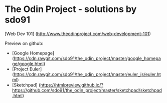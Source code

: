 # The Odin Project - solutions by sdo91
[Web Dev 101] (http://www.theodinproject.com/web-development-101)

Preview on github:
* [Google Homepage] (https://cdn.rawgit.com/sdo91/the_odin_project/master/google_homepage/google.html)
* [Project Euler] (https://cdn.rawgit.com/sdo91/the_odin_project/master/euler_js/euler.html)
* [Sketchpad] (https://htmlpreview.github.io/?https://github.com/sdo91/the_odin_project/master/sketchpad/sketchpad.html)
